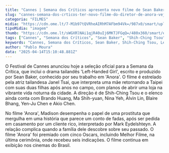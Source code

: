 ```yaml
---
title: "Cannes | Semana dos Críticos apresenta novo filme de Sean Baker"
slug: "cannes-semana-dos-crticos-ter-novo-filme-do-diretor-de-anora-veja-seleo"
categoria: "FILMES"
midia: "https://cdn.ome.lt/7-M1b97tQVRheAIRhM7AFbm94Vk=/987x0/smart/uploads/conteudo/fotos/OMELETE_CAPA_-_2025-04-14T113315.103.png"
tipoMidia: "imagem"
thumb: "https://cdn.ome.lt/sWGXRlNAi1qjR40uIj6MKTJFGqQ=/480x360/smart/extras/conteudos/omelete_THUMB_-_2025-04-14T113333.115.png"
tags: ["Cannes", "Semana dos Críticos", "Sean Baker", "Shih-Ching Tsou", "Left-Handed Girl", "Anora"]
keywords: "Cannes, Semana dos Críticos, Sean Baker, Shih-Ching Tsou, Left-Handed Girl, Anora"
author: "Pablo Moura"
data: "2025-04-14T15:10:48.881Z"
---
```


O Festival de Cannes anunciou hoje a seleção oficial para a Semana da Crítica, que inclui o drama tailandês 'Left-Handed Girl', escrito e produzido por Sean Baker, conhecido por seu trabalho em 'Anora'. O filme é estrelado pela atriz tailandesa Janel Tsai, que interpreta uma mãe retornando a Taipei com suas duas filhas após anos no campo, com planos de abrir uma loja na vibrante vida noturna da cidade. A direção é de Shih-Ching Tsou e o elenco ainda conta com Brando Huang, Ma Shih-yuan, Nina Yeh, Alvin Lin, Blaire Bhang, Yen-Ju Chen e Akio Chen.

No filme 'Anora', Madison desempenha o papel de uma prostituta que mergulha em uma história que parece um conto de fadas, após ser pedida em casamento por um cliente rico, interpretado por Mark Eydelshteyn. A relação complica quando a família dele descobre sobre seu passado. O filme 'Anora' foi premiado com cinco Oscars, incluindo Melhor Filme, na última cerimônia, onde recebeu seis indicações. O filme continua em exibição nos cinemas do Brasil.